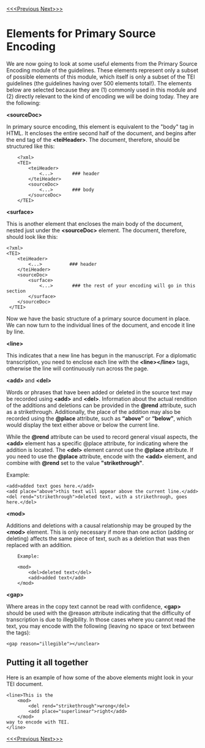 [<<<Previous  ](preliminary.md)  [Next>>>](practice.md)

# Elements for Primary Source Encoding 

We are now going to look at some useful elements from the Primary Source Encoding module of the guidelines. These elements represent only a subset of possible elements of this module, which itself is only a subset of the TEI guidelines (the guidelines having over 500 elements total!). The elements below are selected because they are (1) commonly used in this module and (2) directly relevant to the kind of encoding we will be doing today. They are the following: 
    
 **&lt;sourceDoc>**

In primary source encoding, this element is equivalent to the "body" tag in HTML. It encloses the entire second half of the document, and begins after the end tag of the **&lt;teiHeader>**. The document, therefore, should be structured like this:

        <?xml>
        <TEI>
            <teiHeader>
                <...>       ### header
            </teiHeader>
            <sourceDoc>
                <...>       ### body
            </sourceDoc>
        </TEI>
    
 **&lt;surface>**

This is another element that encloses the main body of the document, nested just under the **&lt;sourceDoc>** element. The document, therefore, should look like this:
        
    <?xml>
    <TEI>
        <teiHeader>
            <...>          ### header
        </teiHeader>
        <sourceDoc>
            <surface>
                <...>       ### the rest of your encoding will go in this section
            </surface>
        </sourceDoc>
     </TEI>

Now we have the basic structure of a primary source document in place. We can now turn to the individual lines of the document, and encode it line by line. 
    
 **&lt;line>**

This indicates that a new line has begun in the manuscript. For a diplomatic transcription, you need to enclose each line with the **&lt;line>&lt;/line>** tags, otherwise the line will continuously run across the page. 
    
**&lt;add>** and  **&lt;del>**

Words or phrases that have been added or deleted in the source text may be recorded using **&lt;add>** and **&lt;del>**. Information about the actual rendition of the additions and deletions can be provided in the **@rend** attribute, such as a strikethrough. Additionally, the place of the addition may also be recorded using the **@place** attribute, such as **“above”** or **“below”**, which would display the text either above or below the current line. 

While the **@rend** attribute can be used to record general visual aspects, the **&lt;add>** element has a specific @place attribute, for indicating where the addition is located. The **&lt;del>** element cannot use the **@place** attribute. If you need to use the **@place** attribute, encode with the **&lt;add>** element, and combine with **@rend** set to the value **"strikethrough"**.

Example:

    <add>added text goes here.</add>
    <add place="above">this text will appear above the current line.</add>
    <del rend="strikethrough">deleted text, with a strikethrough, goes here.</del>

 **&lt;mod>**

Additions and deletions with a causal relationship may be grouped by the  **&lt;mod>** element. This is only necessary if more than one action (adding or deleting) affects the same piece of text, such as a deletion that was then replaced with an addition. 

        Example: 

        <mod>
            <del>deleted text</del>
            <add>added text</add>
        </mod>

 **&lt;gap>**

Where areas in the copy text cannot be read with confidence,  **&lt;gap>** should be used with the @reason attribute indicating that the difficulty of transcription is due to illegibility. In those cases where you cannot read the text, you may encode with the following (leaving no space or text between the tags): 

    <gap reason="illegible"></unclear>


## Putting it all together

Here is an example of how some of the above elements might look in your TEI document.
        
    <line>This is the 
        <mod>
            <del rend="strikethrough">wrong</del>
            <add place="superlinear">right</add>
        </mod>
    way to encode with TEI.
    </line>

[<<<Previous  ](preliminary.md)  [Next>>>](practice.md)